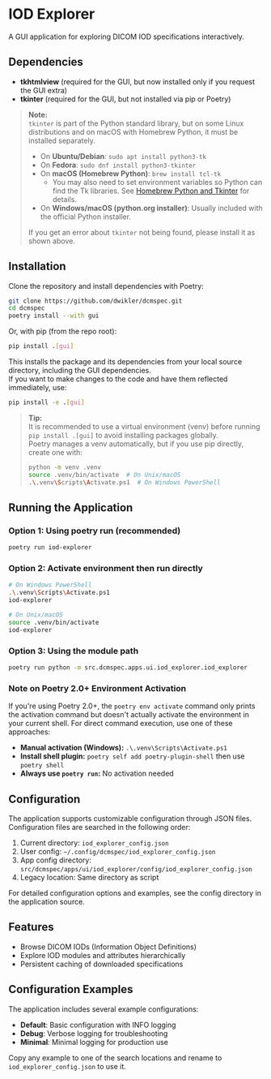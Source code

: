 # IOD Explorer

A GUI application for exploring DICOM IOD specifications interactively.

## Dependencies

- **tkhtmlview** (required for the GUI, but now installed only if you request the GUI extra)
- **tkinter** (required for the GUI, but not installed via pip or Poetry)

> **Note:**  
> `tkinter` is part of the Python standard library, but on some Linux distributions and on macOS with Homebrew Python, it must be installed separately.
>
> - On **Ubuntu/Debian**: `sudo apt install python3-tk`
> - On **Fedora**: `sudo dnf install python3-tkinter`
> - On **macOS (Homebrew Python)**: `brew install tcl-tk`
>   - You may also need to set environment variables so Python can find the Tk libraries. See [Homebrew Python and Tkinter](https://docs.brew.sh/Homebrew-and-Python#tkinter) for details.
> - On **Windows/macOS (python.org installer)**: Usually included with the official Python installer.
>
> If you get an error about `tkinter` not being found, please install it as shown above.

## Installation

Clone the repository and install dependencies with Poetry:

```bash
git clone https://github.com/dwikler/dcmspec.git
cd dcmspec
poetry install --with gui
```

Or, with pip (from the repo root):

```bash
pip install .[gui]
```

This installs the package and its dependencies from your local source directory, including the GUI dependencies.  
If you want to make changes to the code and have them reflected immediately, use:

```bash
pip install -e .[gui]
```

> **Tip:**  
> It is recommended to use a virtual environment (venv) before running `pip install .[gui]` to avoid installing packages globally.  
> Poetry manages a venv automatically, but if you use pip directly, create one with:
>
> ```bash
> python -m venv .venv
> source .venv/bin/activate  # On Unix/macOS
> .\.venv\Scripts\Activate.ps1  # On Windows PowerShell
> ```

## Running the Application

### Option 1: Using poetry run (recommended)

```bash
poetry run iod-explorer
```

### Option 2: Activate environment then run directly

```bash
# On Windows PowerShell
.\.venv\Scripts\Activate.ps1
iod-explorer

# On Unix/macOS
source .venv/bin/activate
iod-explorer
```

### Option 3: Using the module path

```bash
poetry run python -m src.dcmspec.apps.ui.iod_explorer.iod_explorer
```

### Note on Poetry 2.0+ Environment Activation

If you're using Poetry 2.0+, the `poetry env activate` command only prints the activation command but doesn't actually activate the environment in your current shell. For direct command execution, use one of these approaches:

- **Manual activation (Windows):** `.\.venv\Scripts\Activate.ps1`
- **Install shell plugin:** `poetry self add poetry-plugin-shell` then use `poetry shell`
- **Always use `poetry run`:** No activation needed

## Configuration

The application supports customizable configuration through JSON files. Configuration files are searched in the following order:

1. Current directory: `iod_explorer_config.json`
2. User config: `~/.config/dcmspec/iod_explorer_config.json`
3. App config directory: `src/dcmspec/apps/ui/iod_explorer/config/iod_explorer_config.json`
4. Legacy location: Same directory as script

For detailed configuration options and examples, see the config directory in the application source.

## Features

- Browse DICOM IODs (Information Object Definitions)
- Explore IOD modules and attributes hierarchically
- Persistent caching of downloaded specifications

## Configuration Examples

The application includes several example configurations:

- **Default**: Basic configuration with INFO logging
- **Debug**: Verbose logging for troubleshooting
- **Minimal**: Minimal logging for production use

Copy any example to one of the search locations and rename to `iod_explorer_config.json` to use it.
